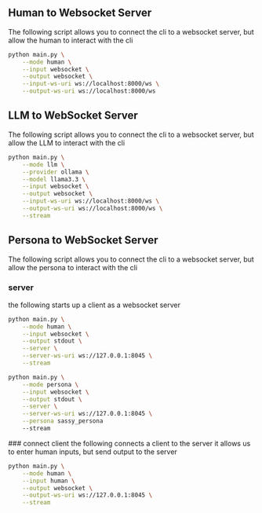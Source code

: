 
## Human to Websocket Server
The following script allows you to connect the cli to a websocket server, but allow the human to interact with the cli

```bash
python main.py \
    --mode human \
    --input websocket \
    --output websocket \
    --input-ws-uri ws://localhost:8000/ws \
    --output-ws-uri ws://localhost:8000/ws
```

## LLM to WebSocket Server
The following script allows you to connect the cli to a websocket server, but allow the LLM to interact with the cli

```bash
python main.py \
    --mode llm \
    --provider ollama \
    --model llama3.3 \
    --input websocket \
    --output websocket \
    --input-ws-uri ws://localhost:8000/ws \
    --output-ws-uri ws://localhost:8000/ws \
    --stream
```

## Persona to WebSocket Server
The following script allows you to connect the cli to a websocket server, but allow the persona to interact with the cli

### server
the following starts up a client as a websocket server

```bash
python main.py \
    --mode human \
    --input websocket \
    --output stdout \
    --server \
    --server-ws-uri ws://127.0.0.1:8045 \
    --stream
```

```bash
python main.py \
    --mode persona \
    --input websocket \
    --output stdout \
    --server \
    --server-ws-uri ws://127.0.0.1:8045 \
    --persona sassy_persona
    --stream
```

### connect client
the following connects a client to the server
it allows us to enter human inputs, but send output to the server

```bash
python main.py \
    --mode human \
    --input human \
    --output websocket \
    --output-ws-uri ws://127.0.0.1:8045 \
    --stream
```

